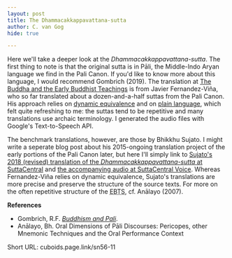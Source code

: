 ```yaml
---
layout: post
title: The Dhammacakkappavattana-sutta
author: C. van Gog
hide: true

---
```


Here we'll take a deeper look at the *Dhammacakkappavattana-sutta*. The first thing to note is that the original sutta is in Pāli, the Middle-Indo Aryan language we find in the Pali Canon. If you'd like to know more about this language, I would recommend Gombrich (2019). The translation at [The Buddha and the Early Buddhist Teachings](https://cuboids.page.link/isd1) is from Javier Fernandez-Viña, who so far translated about a dozen-and-a-half suttas from the Pali Canon. His approach relies on [dynamic equivalence](https://en.wikipedia.org/wiki/Dynamic_and_formal_equivalence) and on [plain language](https://en.wikipedia.org/wiki/Plain_language), which felt quite refreshing to me: the suttas tend to be repetitive and many translations use archaic terminology. I generated the audio files with Google's Text-to-Speech API.

The benchmark translations, however, are those by Bhikkhu Sujato. I might write a seperate blog post about his 2015-ongoing translation project of the early portions of the Pali Canon later, but here I'll simply link to [Sujato's 2018 (revised) translation of the *Dhammacakkappavattana-sutta* at SuttaCentral](https://suttacentral.net/sn56.11/en/sujato) and [the accompanying audio at SuttaCentral Voice](https://voice.suttacentral.net/scv/index.html#/sutta?search=sn56.11&lang=en). Whereas Fernandez-Viña relies on dynamic equivalence, Sujato's translations are more precise and preserve the structure of the source texts. For more on the often repetitive structure of the <abbr title="Early Buddhist Texts">EBTS</abbr>, cf. Anālayo (2007). 

**References**
* Gombrich, R.F. <a href="https://www.ocbs-courses.org/blog/buddhism-and-pali/">*Buddhism and Pali*</a>.
* Anālayo, Bh. Oral Dimensions of Pāli Discourses: Pericopes, other Mnemonic Techniques and the Oral Performance Context

Short URL: cuboids.page.link/sn56-11
<!--stackedit_data:
eyJoaXN0b3J5IjpbLTc4MjQ0MTcxNCwyNjIzNzQwNjksMTkxND
k1NzMzOF19
-->